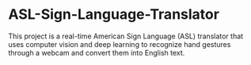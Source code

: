 # ASL-Sign-Language-Translator
This project is a real-time American Sign Language (ASL) translator that uses computer vision and deep learning to recognize hand gestures through a webcam and convert them into English text.
